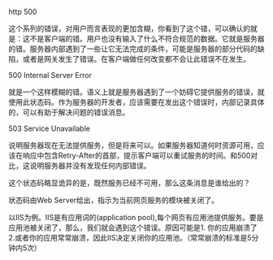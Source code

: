http 500

这个系列的错误，对用户而言表现的更加含糊，你看到了这个错，可以确认的就是：这不是客户端的错。用户也没有输入了什么不符合规范的数据。它就是服务器的错。服务器内部遇到了一些让它无法完成的条件，可能是服务器的部分代码的缺陷，或者是网关发生了错误。在客户端做任何改变都不会让此错误不在发生。

500 Internal Server Error

 就是一个这样模糊的错。语义上就是服务器遇到了一个妨碍它提供服务的错误，就使用此状态码。作为服务器的开发者，应该需要在发出这个错误时，内部记录具体的，可以有助于解决问题的错误消息。

503 Service Unavailable 

说明服务器现在无法提供服务，但是将来可以。如果服务器知道何时资源可用，应该在响应中包含Retry-After的首部，提示客户端可以重试服务的时间。和500对比，这说明服务器并没有发现任何内部错误。

这个状态码略显诡异的是，既然服务已经不可用，那么这条消息是谁给出的？

状态码由Web Server给出，指示为当前网页服务的模块被关闭了。

以IIS为例。IIS是有应用词的(application pool),每个网页有应用池提供服务。要是应用池被关闭了，那么，我们就会遇到这个错误。原因可能是1. 你的应用崩溃了 2.或者你的应用常常崩溃，因此IIS决定关闭你的应用池。（常常崩溃的标准是5分钟内5次）


